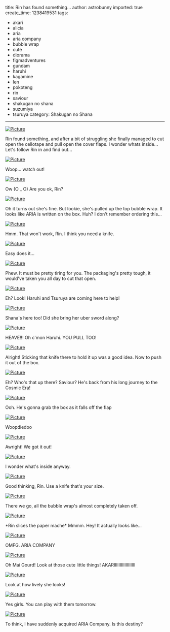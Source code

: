 title: Rin has found something...
author: astrobunny
imported: true
create_time: 1238419531
tags:
- akari
- alicia
- aria
- aria company
- bubble wrap
- cute
- diorama
- figmadventures
- gundam
- haruhi
- kagamine
- len
- pokoteng
- rin
- saviour
- shakugan no shana
- suzumiya
- tsuruya
category: Shakugan no Shana
---
 [![](wp-uploads/2009/03/wpid-100-5110-500x375.jpg "Picture")](/images/wp-uploads/2009/03/wpid-100-5110.jpg)  
  
Rin found something, and after a bit of struggling she finally managed to cut open the cellotape and pull open the cover flaps. I wonder whats inside... Let's follow Rin in and find out...  
<!--more-->  
 [![](wp-uploads/2009/03/wpid-100-5111-500x375.jpg "Picture")](/images/wp-uploads/2009/03/wpid-100-5111.jpg)  
  
Woop... watch out!  
  
 [![](wp-uploads/2009/03/wpid-100-5112-500x375.jpg "Picture")](/images/wp-uploads/2009/03/wpid-100-5112.jpg)  
  
Ow (O \_ O) Are you ok, Rin?  
  
 [![](wp-uploads/2009/03/wpid-100-5113-500x375.jpg "Picture")](/images/wp-uploads/2009/03/wpid-100-5113.jpg)  
  
Oh it turns out she's fine. But lookie, she's pulled up the top bubble wrap. It looks like ARIA is written on the box. Huh? I don't remember ordering this...  
  
 [![](wp-uploads/2009/03/wpid-100-5114-500x375.jpg "Picture")](/images/wp-uploads/2009/03/wpid-100-5114.jpg)  
  
Hmm. That won't work, Rin. I think you need a knife.  
  
 [![](wp-uploads/2009/03/wpid-100-5115-500x375.jpg "Picture")](/images/wp-uploads/2009/03/wpid-100-5115.jpg)  
  
Easy does it...  
  
 [![](wp-uploads/2009/03/wpid-100-5116-500x375.jpg "Picture")](/images/wp-uploads/2009/03/wpid-100-5116.jpg)  
  
Phew. It must be pretty tiring for you. The packaging's pretty tough, it would've taken you all day to cut that open.  
  
 [![](wp-uploads/2009/03/wpid-100-5117-500x375.jpg "Picture")](/images/wp-uploads/2009/03/wpid-100-5117.jpg)  
  
Eh? Look! Haruhi and Tsuruya are coming here to help!  
  
 [![](wp-uploads/2009/03/wpid-100-5118-500x375.jpg "Picture")](/images/wp-uploads/2009/03/wpid-100-5118.jpg)  
  
Shana's here too! Did she bring her uber sword along?  
  
 [![](wp-uploads/2009/03/wpid-100-5120-500x375.jpg "Picture")](/images/wp-uploads/2009/03/wpid-100-5120.jpg)  
  
HEAVE!!! Oh c'mon Haruhi. YOU PULL TOO!  
  
 [![](wp-uploads/2009/03/wpid-100-5121-500x375.jpg "Picture")](/images/wp-uploads/2009/03/wpid-100-5121.jpg)  
  
Alright! Sticking that knife there to hold it up was a good idea. Now to push it out of the box.  
  
 [![](wp-uploads/2009/03/wpid-100-5124-500x375.jpg "Picture")](/images/wp-uploads/2009/03/wpid-100-5124.jpg)  
  
Eh? Who's that up there? Saviour? He's back from his long journey to the Cosmic Era!  
  
 [![](wp-uploads/2009/03/wpid-100-5125-500x375.jpg "Picture")](/images/wp-uploads/2009/03/wpid-100-5125.jpg)  
  
Ooh. He's gonna grab the box as it falls off the flap  
  
 [![](wp-uploads/2009/03/wpid-100-5126-500x375.jpg "Picture")](/images/wp-uploads/2009/03/wpid-100-5126.jpg)  
  
Woopdiedoo  
  
 [![](wp-uploads/2009/03/wpid-100-5128-500x375.jpg "Picture")](/images/wp-uploads/2009/03/wpid-100-5128.jpg)  
  
Awright! We got it out!  
  
 [![](wp-uploads/2009/03/wpid-100-5129-500x375.jpg "Picture")](/images/wp-uploads/2009/03/wpid-100-5129.jpg)  
  
I wonder what's inside anyway.  
  
 [![](wp-uploads/2009/03/wpid-100-5131-500x375.jpg "Picture")](/images/wp-uploads/2009/03/wpid-100-5131.jpg)  
  
Good thinking, Rin. Use a knife that's your size.  
  
 [![](wp-uploads/2009/03/wpid-100-5132-500x375.jpg "Picture")](/images/wp-uploads/2009/03/wpid-100-5132.jpg)  
  
There we go, all the bubble wrap's almost completely taken off.  
  
 [![](wp-uploads/2009/03/wpid-100-5133-500x375.jpg "Picture")](/images/wp-uploads/2009/03/wpid-100-5133.jpg)  
  
\*Rin slices the paper mache\* Mmmm. Hey! It actually looks like...  
  
 [![](wp-uploads/2009/03/wpid-100-5134-500x375.jpg "Picture")](/images/wp-uploads/2009/03/wpid-100-5134.jpg)  
  
OMFG. ARIA COMPANY  
  
 [![](wp-uploads/2009/03/wpid-100-5136-500x375.jpg "Picture")](/images/wp-uploads/2009/03/wpid-100-5136.jpg)  
  
Oh Mai Gourd! Look at those cute little things! AKARIIIIIIIIIIIIIIIIII  
  
 [![](wp-uploads/2009/03/wpid-100-5137-500x375.jpg "Picture")](/images/wp-uploads/2009/03/wpid-100-5137.jpg)  
  
Look at how lively she looks!  
  
 [![](wp-uploads/2009/03/wpid-100-5141-500x375.jpg "Picture")](/images/wp-uploads/2009/03/wpid-100-5141.jpg)  
  
Yes girls. You can play with them tomorrow.  
  
 [![](wp-uploads/2009/03/wpid-100-5142-500x375.jpg "Picture")](/images/wp-uploads/2009/03/wpid-100-5142.jpg)  
  
To think, I have suddenly acquired ARIA Company. Is this destiny?